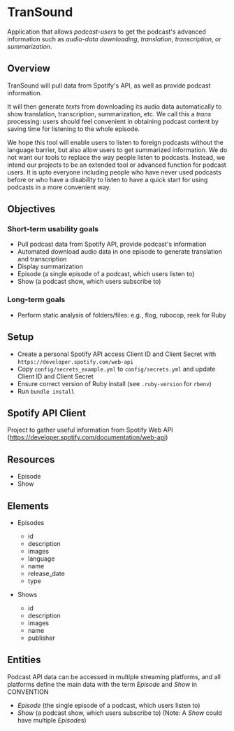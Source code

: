 # TranSound

Application that allows *podcast-users* to get the podcast's advanced information such as *audio-data downloading*, *translation*, *transcription*, or *summarization*.

## Overview

TranSound will pull data from Spotify's API, as well as provide podcast information.

It will then generate *texts* from downloading its audio data automatically to show translation, transcription, summarization, etc.
We call this a *trans* processing: users should feel convenient in obtaining podcast content by saving time for listening to the whole episode.

We hope this tool will enable users to listen to foreign podcasts without the language barrier, but also allow users to get summarized information. We do not want our tools to replace the way people listen to podcasts. Instead, we intend our projects to be an extended tool or advanced function for podcast users. It is upto everyone including people who have never used podcasts before or who have a disability to listen to have a quick start for using podcasts in a more convenient way.

## Objectives

### Short-term usability goals

- Pull podcast data from Spotify API, provide podcast's information
- Automated download audio data in one episode to generate translation and transcription
- Display summarization
- Episode (a single episode of a podcast, which users listen to)
- Show (a podcast show, which users subscribe to)

### Long-term goals

- Perform static analysis of folders/files: e.g., flog, rubocop, reek for Ruby

## Setup

- Create a personal Spotify API access Client ID and Client Secret with `https://developer.spotify.com/web-api`
- Copy `config/secrets_example.yml` to `config/secrets.yml` and update Client ID and Client Secret
- Ensure correct version of Ruby install (see `.ruby-version` for `rbenv`)
- Run `bundle install`

## Spotify API Client

Project to gather useful information from Spotify Web API
(https://developer.spotify.com/documentation/web-api)


## Resources

- Episode
- Show

## Elements

- Episodes
    - id
    - description
    - images
    - language
    - name
    - release_date
    - type

- Shows
    - id
    - description
    - images
    - name
    - publisher

## Entities

Podcast API data can be accessed in multiple streaming platforms, and all platforms define the main data with the term *Episode* and *Show* in CONVENTION
- *Episode* (the single episode of a podcast, which users listen to)
- *Show* (a podcast show, which users subscribe to)
(Note: A *Show* could have multiple *Episode*s)
